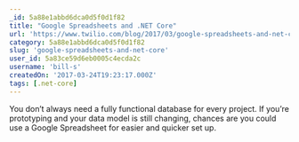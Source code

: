 ```yaml
---
_id: 5a88e1abbd6dca0d5f0d1f82
title: "Google Spreadsheets and .NET Core"
url: 'https://www.twilio.com/blog/2017/03/google-spreadsheets-and-net-core.html'
category: 5a88e1abbd6dca0d5f0d1f82
slug: 'google-spreadsheets-and-net-core'
user_id: 5a83ce59d6eb0005c4ecda2c
username: 'bill-s'
createdOn: '2017-03-24T19:23:17.000Z'
tags: [.net-core]
---
```


You don’t always need a fully functional database for every project. If you’re prototyping and your data model is still changing, chances are you could use a Google Spreadsheet for easier and quicker set up.
